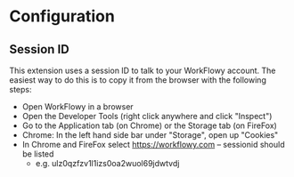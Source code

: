 # Configuration

## Session ID

This extension uses a session ID to talk to your WorkFlowy account. The easiest way to do this is to copy it from the browser with the following steps:

- Open WorkFlowy in a browser
- Open the Developer Tools (right click anywhere and click "Inspect")
- Go to the Application tab (on Chrome) or the Storage tab (on FireFox)
- Chrome: In the left hand side bar under "Storage", open up "Cookies"
- In Chrome and FireFox select <https://workflowy.com> – sessionid should be listed
  - e.g. ulz0qzfzv1l1izs0oa2wuol69jdwtvdj
